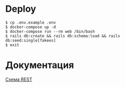 # Deploy

```
$ cp .env.example .env
$ docker-compose up -d
$ docker-compose run --rm web /bin/bash
$ rails db:create && rails db:schema:load && rails db:seed:single[fakees]
$ exit
```
# Документация

[Схема REST](http://docs.junkyardcatapodxyz.apiary.io)
